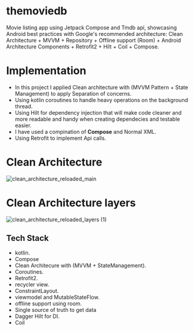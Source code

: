 # themoviedb
Movie listing app using Jetpack Compose and Tmdb api, showcasing Android best practices with Google's recommended architecture: Clean Architecture + MVVM + Repository + Offline support (Room) + Android Architecture Components + Retrofit2 + Hilt + Coil + Compose.

# Implementation
- In this project I applied Clean architecture with (MVVM Pattern + State Management) to apply Separation of concerns.
- Using kotlin coroutines to handle heavy operations on the background thread.
- Using Hilt for dependency injection that will make code cleaner and more readable and handy when creating dependecies and testable easier.
- I have used a compination of **Compose** and Normal XML.
- Using Retrofit to implement Api calls.

# Clean Architecture 
![clean_architecture_reloaded_main](https://user-images.githubusercontent.com/18033003/164913756-59ce32bb-ba5a-4f5b-ba44-64b046a297f4.png)

# Clean Architecture layers 
![clean_architecture_reloaded_layers (1)](https://user-images.githubusercontent.com/18033003/164913902-7cba853b-784e-4092-8d14-317838e4b2cd.png)

## Tech Stack
- kotlin.
- Compose
- Clean Architecure with (MVVM + StateManagement).
- Coroutines.
- Retrofit2.
- recycler view.
- ConstraintLayout.
- viewmodel and MutableStateFlow.
- offline support using room.
- Single source of truth to get data
- Dagger Hilt for DI.
- Coil
